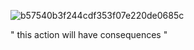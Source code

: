
![b57540b3f244cdf353f07e220de0685c](https://github.com/user-attachments/assets/f6d6c22a-424b-4bc5-8277-3ef0e051cb50)

" this action will have consequences " 




<!--
**deeperdream0/deeperdream0** is a ✨ _special_ ✨ repository because its `README.md` (this file) appears on your GitHub profile.

Here are some ideas to get you started:

- 🔭 I’m currently working on ...
- 🌱 I’m currently learning ...
- 👯 I’m looking to collaborate on ...
- 🤔 I’m looking for help with ...
- 💬 Ask me about ...
- 📫 How to reach me: ...
- 😄 Pronouns: ...
- ⚡ Fun fact: ...
-->
